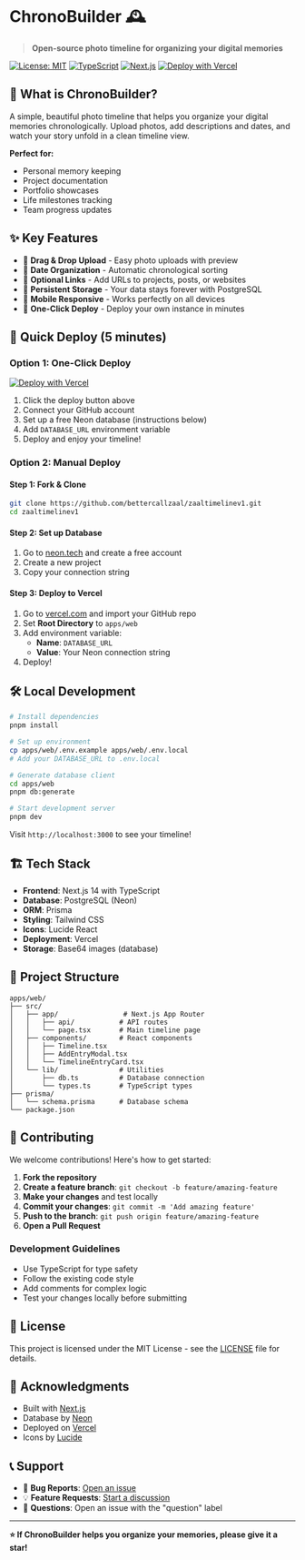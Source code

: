# ChronoBuilder 🕰️

> **Open-source photo timeline for organizing your digital memories**

[![License: MIT](https://img.shields.io/badge/License-MIT-yellow.svg)](https://opensource.org/licenses/MIT)
[![TypeScript](https://img.shields.io/badge/TypeScript-007ACC?logo=typescript&logoColor=white)](https://typescriptlang.org/)
[![Next.js](https://img.shields.io/badge/Next.js-000000?logo=next.js&logoColor=white)](https://nextjs.org/)
[![Deploy with Vercel](https://vercel.com/button)](https://vercel.com/new/clone?repository-url=https://github.com/bettercallzaal/zaaltimelinev1&project-name=chronobuilder&repository-name=chronobuilder)

## 🎯 What is ChronoBuilder?

A simple, beautiful photo timeline that helps you organize your digital memories chronologically. Upload photos, add descriptions and dates, and watch your story unfold in a clean timeline view.

**Perfect for:**
- Personal memory keeping
- Project documentation
- Portfolio showcases  
- Life milestones tracking
- Team progress updates

## ✨ Key Features

- 📸 **Drag & Drop Upload** - Easy photo uploads with preview
- 📅 **Date Organization** - Automatic chronological sorting
- 🔗 **Optional Links** - Add URLs to projects, posts, or websites
- 💾 **Persistent Storage** - Your data stays forever with PostgreSQL
- 📱 **Mobile Responsive** - Works perfectly on all devices
- 🚀 **One-Click Deploy** - Deploy your own instance in minutes

## 🚀 Quick Deploy (5 minutes)

### Option 1: One-Click Deploy
[![Deploy with Vercel](https://vercel.com/button)](https://vercel.com/new/clone?repository-url=https://github.com/bettercallzaal/zaaltimelinev1&project-name=chronobuilder&repository-name=chronobuilder)

1. Click the deploy button above
2. Connect your GitHub account
3. Set up a free Neon database (instructions below)
4. Add `DATABASE_URL` environment variable
5. Deploy and enjoy your timeline!

### Option 2: Manual Deploy

#### Step 1: Fork & Clone
```bash
git clone https://github.com/bettercallzaal/zaaltimelinev1.git
cd zaaltimelinev1
```

#### Step 2: Set up Database
1. Go to [neon.tech](https://neon.tech) and create a free account
2. Create a new project
3. Copy your connection string

#### Step 3: Deploy to Vercel
1. Go to [vercel.com](https://vercel.com) and import your GitHub repo
2. Set **Root Directory** to `apps/web`
3. Add environment variable:
   - **Name**: `DATABASE_URL`
   - **Value**: Your Neon connection string
4. Deploy!

## 🛠️ Local Development

```bash
# Install dependencies
pnpm install

# Set up environment
cp apps/web/.env.example apps/web/.env.local
# Add your DATABASE_URL to .env.local

# Generate database client
cd apps/web
pnpm db:generate

# Start development server
pnpm dev
```

Visit `http://localhost:3000` to see your timeline!

## 🏗️ Tech Stack

- **Frontend**: Next.js 14 with TypeScript
- **Database**: PostgreSQL (Neon)
- **ORM**: Prisma
- **Styling**: Tailwind CSS
- **Icons**: Lucide React
- **Deployment**: Vercel
- **Storage**: Base64 images (database)

## 📁 Project Structure

```
apps/web/
├── src/
│   ├── app/                # Next.js App Router
│   │   ├── api/           # API routes
│   │   └── page.tsx       # Main timeline page
│   ├── components/        # React components
│   │   ├── Timeline.tsx
│   │   ├── AddEntryModal.tsx
│   │   └── TimelineEntryCard.tsx
│   └── lib/               # Utilities
│       ├── db.ts          # Database connection
│       └── types.ts       # TypeScript types
├── prisma/
│   └── schema.prisma      # Database schema
└── package.json
```

## 🤝 Contributing

We welcome contributions! Here's how to get started:

1. **Fork the repository**
2. **Create a feature branch**: `git checkout -b feature/amazing-feature`
3. **Make your changes** and test locally
4. **Commit your changes**: `git commit -m 'Add amazing feature'`
5. **Push to the branch**: `git push origin feature/amazing-feature`
6. **Open a Pull Request**

### Development Guidelines
- Use TypeScript for type safety
- Follow the existing code style
- Add comments for complex logic
- Test your changes locally before submitting

## 📄 License

This project is licensed under the MIT License - see the [LICENSE](LICENSE) file for details.

## 🙏 Acknowledgments

- Built with [Next.js](https://nextjs.org/)
- Database by [Neon](https://neon.tech/)
- Deployed on [Vercel](https://vercel.com/)
- Icons by [Lucide](https://lucide.dev/)

## 📞 Support

- 🐛 **Bug Reports**: [Open an issue](https://github.com/bettercallzaal/zaaltimelinev1/issues)
- 💡 **Feature Requests**: [Start a discussion](https://github.com/bettercallzaal/zaaltimelinev1/discussions)
- 📧 **Questions**: Open an issue with the "question" label

---

**⭐ If ChronoBuilder helps you organize your memories, please give it a star!**
